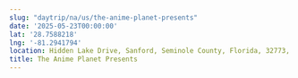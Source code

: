 ```yaml
---
slug: "daytrip/na/us/the-anime-planet-presents"
date: '2025-05-23T00:00:00'
lat: '28.7588218'
lng: '-81.2941794'
location: Hidden Lake Drive, Sanford, Seminole County, Florida, 32773, United States
title: The Anime Planet Presents
---
```



